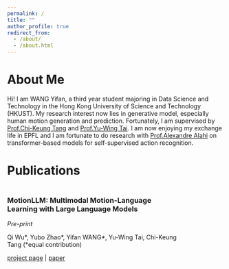 ```yaml
---
permalink: /
title: ""
author_profile: true
redirect_from: 
  - /about/
  - /about.html
---
```


# About Me<br/>
Hi! I am WANG Yifan, a third year student majoring in Data Science and Technology in the Hong Kong University of Science and Technology (HKUST). My research interest now lies in generative model, especially human motion generation and prediction. Fortunately, I am supervised by [Prof.Chi-Keung Tang](https://cse.hkust.edu.hk/admin/people/faculty/profile/cktang) and [Prof.Yu-Wing Tai](https://yuwingtai.github.io/). I am now enjoying my exchange life in EPFL and I am fortunate to do research with [Prof.Alexandre Alahi](https://people.epfl.ch/alexandre.alahi?lang=en) on transformer-based models for self-supervised action recognition.

# Publications<br/>

<div style="display: flex; align-items: center; margin-bottom: 20px;">
<!--   <div style="width: 30%; margin-right: 20px;">
    <img src="/images/Cover-FaceDNeRF.gif" style="width: 100%;">
  </div> -->
  <div style="width: 80%;">
    <h3>MotionLLM: Multimodal Motion-Language Learning with Large Language Models</h3>
    <p><em>Pre-print</em></p>
    <p>Qi Wu*, Yubo Zhao*, Yifan WANG*, Yu-Wing Tai, Chi-Keung Tang (*equal contribution)</p>
    <p><a href="https://knoxzhao.github.io/MotionLLM/">project page</a> | <a href="https://arxiv.org/abs/2405.17013v2">paper</a></p>
  </div>
</div>

